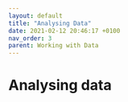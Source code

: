 ```yaml
---
layout: default
title: "Analysing Data"
date: 2021-02-12 20:46:17 +0100
nav_order: 3
parent: Working with Data
---
```


# Analysing data



